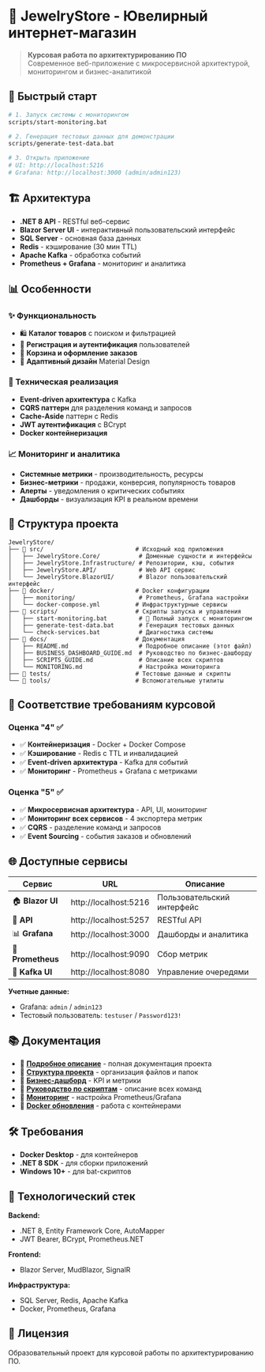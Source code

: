 # 💎 JewelryStore - Ювелирный интернет-магазин

> **Курсовая работа по архитектурированию ПО**  
> Современное веб-приложение с микросервисной архитектурой, мониторингом и бизнес-аналитикой

## 🚀 Быстрый старт

```bash
# 1. Запуск системы с мониторингом
scripts/start-monitoring.bat

# 2. Генерация тестовых данных для демонстрации
scripts/generate-test-data.bat

# 3. Открыть приложение
# UI: http://localhost:5216
# Grafana: http://localhost:3000 (admin/admin123)
```

## 🏗️ Архитектура

- **.NET 8 API** - RESTful веб-сервис
- **Blazor Server UI** - интерактивный пользовательский интерфейс
- **SQL Server** - основная база данных
- **Redis** - кэширование (30 мин TTL)
- **Apache Kafka** - обработка событий
- **Prometheus + Grafana** - мониторинг и аналитика

## 📊 Особенности

### ✨ Функциональность
- 🛍️ **Каталог товаров** с поиском и фильтрацией
- 👤 **Регистрация и аутентификация** пользователей
- 🛒 **Корзина и оформление заказов**
- 📱 **Адаптивный дизайн** Material Design

### 🔧 Техническая реализация
- **Event-driven архитектура** с Kafka
- **CQRS паттерн** для разделения команд и запросов
- **Cache-Aside** паттерн с Redis
- **JWT аутентификация** с BCrypt
- **Docker контейнеризация**

### 📈 Мониторинг и аналитика
- **Системные метрики** - производительность, ресурсы
- **Бизнес-метрики** - продажи, конверсия, популярность товаров
- **Алерты** - уведомления о критических событиях
- **Дашборды** - визуализация KPI в реальном времени

## 📁 Структура проекта

```
JewelryStore/
├── 📂 src/                          # Исходный код приложения
│   ├── JewelryStore.Core/           # Доменные сущности и интерфейсы
│   ├── JewelryStore.Infrastructure/ # Репозитории, кэш, события
│   ├── JewelryStore.API/            # Web API сервис
│   └── JewelryStore.BlazorUI/       # Blazor пользовательский интерфейс
├── 📂 docker/                       # Docker конфигурации
│   ├── monitoring/                  # Prometheus, Grafana настройки
│   └── docker-compose.yml          # Инфраструктурные сервисы
├── 📂 scripts/                      # Скрипты запуска и управления
│   ├── start-monitoring.bat         # 🌟 Полный запуск с мониторингом
│   ├── generate-test-data.bat       # Генерация тестовых данных
│   └── check-services.bat           # Диагностика системы
├── 📂 docs/                         # Документация
│   ├── README.md                    # Подробное описание (этот файл)
│   ├── BUSINESS_DASHBOARD_GUIDE.md  # Руководство по бизнес-дашборду
│   ├── SCRIPTS_GUIDE.md             # Описание всех скриптов
│   └── MONITORING.md                # Настройка мониторинга
├── 📂 tests/                        # Тестовые данные и скрипты
└── 📂 tools/                        # Вспомогательные утилиты
```

## 🎯 Соответствие требованиям курсовой

### Оценка "4" ✅
- ✅ **Контейнеризация** - Docker + Docker Compose
- ✅ **Кэширование** - Redis с TTL и инвалидацией
- ✅ **Event-driven архитектура** - Kafka для событий
- ✅ **Мониторинг** - Prometheus + Grafana с метриками

### Оценка "5" ✅
- ✅ **Микросервисная архитектура** - API, UI, мониторинг
- ✅ **Мониторинг всех сервисов** - 4 экспортера метрик
- ✅ **CQRS** - разделение команд и запросов
- ✅ **Event Sourcing** - события заказов и обновлений

## 🌐 Доступные сервисы

| Сервис | URL | Описание |
|--------|-----|----------|
| 🏠 **Blazor UI** | http://localhost:5216 | Пользовательский интерфейс |
| 🔌 **API** | http://localhost:5257 | RESTful API |
| 📊 **Grafana** | http://localhost:3000 | Дашборды и аналитика |
| 🎯 **Prometheus** | http://localhost:9090 | Сбор метрик |
| 📨 **Kafka UI** | http://localhost:8080 | Управление очередями |

**Учетные данные:**
- Grafana: `admin` / `admin123`
- Тестовый пользователь: `testuser` / `Password123!`

## 📚 Документация

- 📖 **[Подробное описание](docs/README.md)** - полная документация проекта
- 📁 **[Структура проекта](docs/PROJECT_STRUCTURE.md)** - организация файлов и папок
- 🎯 **[Бизнес-дашборд](docs/BUSINESS_DASHBOARD_GUIDE.md)** - KPI и метрики
- 📜 **[Руководство по скриптам](docs/SCRIPTS_GUIDE.md)** - описание всех команд
- 🔧 **[Мониторинг](docs/MONITORING.md)** - настройка Prometheus/Grafana
- 🐳 **[Docker обновления](docs/DOCKER_UPDATE_GUIDE.md)** - работа с контейнерами

## 🛠️ Требования

- **Docker Desktop** - для контейнеров
- **.NET 8 SDK** - для сборки приложений
- **Windows 10+** - для bat-скриптов

## 🎨 Технологический стек

**Backend:**
- .NET 8, Entity Framework Core, AutoMapper
- JWT Bearer, BCrypt, Prometheus.NET

**Frontend:**
- Blazor Server, MudBlazor, SignalR

**Инфраструктура:**
- SQL Server, Redis, Apache Kafka
- Docker, Prometheus, Grafana

## 📄 Лицензия

Образовательный проект для курсовой работы по архитектурированию ПО.